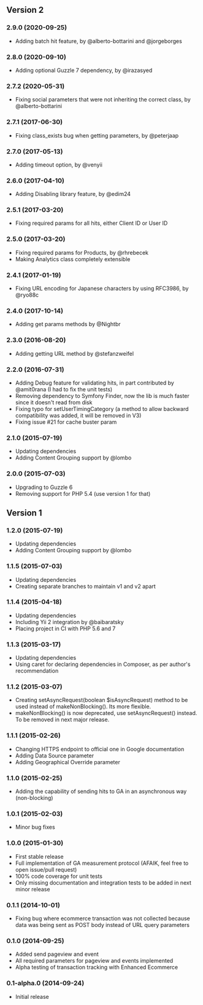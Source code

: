 ## Version 2
### 2.9.0 (2020-09-25)
 * Adding batch hit feature, by @alberto-bottarini and @jorgeborges

### 2.8.0 (2020-09-10)
 * Adding optional Guzzle 7 dependency, by @irazasyed
 
### 2.7.2 (2020-05-31)
 * Fixing social parameters that were not inheriting the correct class, by @alberto-bottarini

### 2.7.1 (2017-06-30)
 * Fixing class_exists bug when getting parameters, by @peterjaap

### 2.7.0 (2017-05-13)
 * Adding timeout option, by @venyii

### 2.6.0 (2017-04-10)
 * Adding Disabling library feature, by @edim24

### 2.5.1 (2017-03-20)
 * Fixing required params for all hits, either Client ID or User ID

### 2.5.0 (2017-03-20)
 * Fixing required params for Products, by @rhrebecek
 * Making Analytics class completely extensible

### 2.4.1 (2017-01-19)
 * Fixing URL encoding for Japanese characters by using RFC3986, by @ryo88c

### 2.4.0 (2017-10-14)
 * Adding get params methods by @Nightbr

### 2.3.0 (2016-08-20)
 * Adding getting URL method by @stefanzweifel

### 2.2.0 (2016-07-31)
 * Adding Debug feature for validating hits, in part contributed by @amit0rana (I had to fix the unit tests)
 * Removing dependency to Symfony Finder, now the lib is much faster since it doesn't read from disk
 * Fixing typo for setUserTimingCategory (a method to allow backward compatibility was added, it will be removed in V3)
 * Fixing issue #21 for cache buster param

### 2.1.0 (2015-07-19)
 * Updating dependencies
 * Adding Content Grouping support by @lombo

### 2.0.0 (2015-07-03)
 * Upgrading to Guzzle 6
 * Removing support for PHP 5.4 (use version 1 for that)

## Version 1
### 1.2.0 (2015-07-19)
 * Updating dependencies
 * Adding Content Grouping support by @lombo

### 1.1.5 (2015-07-03)
 * Updating dependencies
 * Creating separate branches to maintain v1 and v2 apart

### 1.1.4 (2015-04-18)
 * Updating dependencies
 * Including Yii 2 integration by @baibaratsky
 * Placing project in CI with PHP 5.6 and 7

### 1.1.3 (2015-03-17)
 * Updating dependencies
 * Using caret for declaring dependencies in Composer, as per author's recommendation

### 1.1.2 (2015-03-07)
 * Creating setAsyncRequest(boolean $isAsyncRequest) method to be used instead of makeNonBlocking(). Its more flexible.
 * makeNonBlocking() is now deprecated, use setAsyncRequest() instead. To be removed in next major release.

### 1.1.1 (2015-02-26)
 * Changing HTTPS endpoint to official one in Google documentation
 * Adding Data Source parameter
 * Adding Geographical Override parameter

### 1.1.0 (2015-02-25)
 * Adding the capability of sending hits to GA in an asynchronous way (non-blocking)

### 1.0.1 (2015-02-03)
 * Minor bug fixes

### 1.0.0 (2015-01-30)

 * First stable release
 * Full implementation of GA measurement protocol (AFAIK, feel free to open issue/pull request)
 * 100% code coverage for unit tests
 * Only missing documentation and integration tests to be added in next minor release

### 0.1.1 (2014-10-01)

  * Fixing bug where ecommerce transaction was not collected because data was being sent as POST body instead
  of URL query parameters

### 0.1.0 (2014-09-25)

  * Added send pageview and event
  * All required parameters for pageview and events implemented
  * Alpha testing of transaction tracking with Enhanced Ecommerce

### 0.1-alpha.0 (2014-09-24)

  * Initial release
